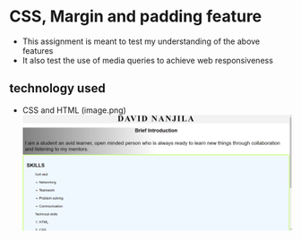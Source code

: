# CSS, Margin and padding feature
- This assignment is meant to test my understanding of the above features
- It also test the use of media queries to achieve web responsiveness

## technology used
- CSS and HTML
(image.png)
![alt text](image-1.png)